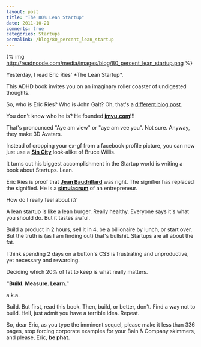 ```yaml
---
layout: post
title: "The 80% Lean Startup"
date: 2011-10-21
comments: true
categories: Startups
permalink: /blog/80_percent_lean_startup
---
```


{% img http://readncode.com/media/images/blog/80_percent_lean_startup.png %}

<p></p>Yesterday, I read Eric Ries' *The Lean Startup*.

This ADHD book invites you on an imaginary roller coaster of undigested thoughts. 

So, who is Eric Ries? Who is John Galt? Oh, that's a [different blog post](http://readncode.com/blog/why-i-hate-ayn-rand/).

You don't know who he is? He founded **[imvu.com](http://imvu.com)**!!!

That's pronounced "Aye am view" or "aye am vee you". Not sure. Anyway, they make 3D Avatars. 

Instead of cropping your ex-gf from a facebook profile picture, you can now just use a **[Sin City](http://www.imdb.com/title/tt0401792/)** look-alike of Bruce Willis.

It turns out his biggest accomplishment in the Startup world is writing a book about Startups. Lean.

Eric Ries is proof that **[Jean Baudrillard](http://en.wikipedia.org/wiki/Jean_Baudrillard)** was right. The signifier has replaced the signified. He is a **[simulacrum](http://en.wikipedia.org/wiki/Simulacra_and_Simulation)** of an entrepreneur.

How do I really feel about it?

A lean startup is like a lean burger. Really healthy. Everyone says it's what you should do. But it tastes awful.

Build a product in 2 hours, sell it in 4, be a billionaire by lunch, or start over. But the truth is (as I am finding out) that's bullshit. Startups are all about the fat.

I think spending 2 days on a button's CSS is frustrating and unproductive, yet necessary and rewarding. 

Deciding which 20% of fat to keep is what really matters.

**"Build. Measure. Learn."**

a.k.a.

Build. But first, read this book. Then, build, or better, don't. Find a way not to build. Hell, just admit you have a terrible idea. Repeat.

So, dear Eric, as you type the imminent sequel, please make it less than 336 pages, stop forcing corporate examples for your Bain & Company skimmers, and please, Eric, **be phat.**

